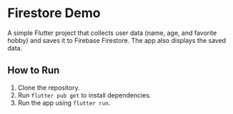 # Firestore Demo

A simple Flutter project that collects user data (name, age, and favorite hobby) and saves it to Firebase Firestore. The app also displays the saved data.

## How to Run
1. Clone the repository.
2. Run `flutter pub get` to install dependencies.
3. Run the app using `flutter run`.
